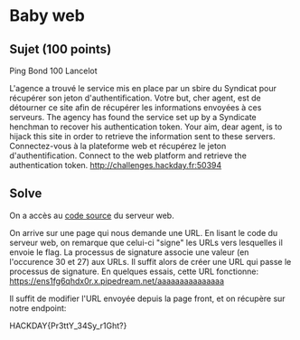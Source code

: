 # Baby web

## Sujet (100 points)

Ping Bond
100
Lancelot

L'agence a trouvé le service mis en place par un sbire du Syndicat pour récupérer son jeton d'authentification. Votre but, cher agent, est de détourner ce site afin de récupérer les informations envoyées à ces serveurs.
The agency has found the service set up by a Syndicate henchman to recover his authentication token. Your aim, dear agent, is to hijack this site in order to retrieve the information sent to these servers. Connectez-vous à la plateforme web et récupérez le jeton d'authentification. Connect to the web platform and retrieve the authentication token. http://challenges.hackday.fr:50394

## Solve

On a accès au [code source](./app.py) du serveur web.

On arrive sur une page qui nous demande une URL. En lisant le code du serveur web, on remarque que celui-ci "signe" les URLs vers lesquelles il envoie le flag. La processus de signature associe une valeur (en l'occurence 30 et 27) aux URLs. Il suffit alors de créer une URL qui passe le processus de signature. En quelques essais, cette URL fonctionne: https://ens1fg6qhdx0r.x.pipedream.net/aaaaaaaaaaaaaaa

Il suffit de modifier l'URL envoyée depuis la page front, et on récupère sur notre endpoint: 

HACKDAY{Pr3ttY_34Sy_r1Ght?}
